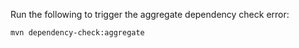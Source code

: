 Run the following to trigger the aggregate dependency check error:

```
mvn dependency-check:aggregate
```
